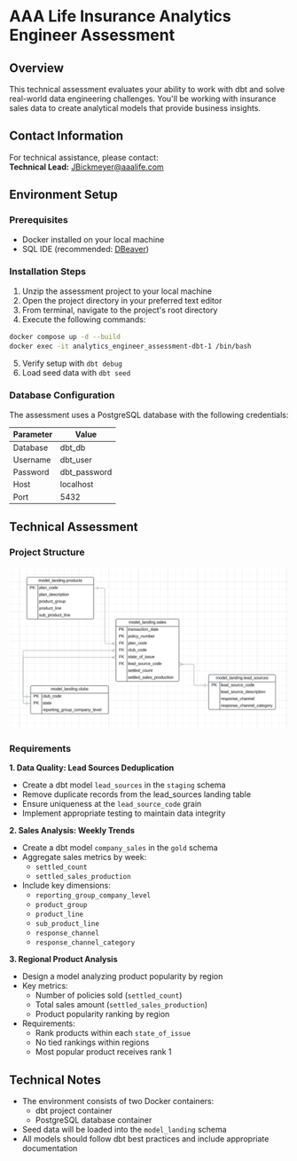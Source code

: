 # AAA Life Insurance Analytics Engineer Assessment

## Overview
This technical assessment evaluates your ability to work with dbt and solve real-world data engineering challenges. You'll be working with insurance sales data to create analytical models that provide business insights.

## Contact Information
For technical assistance, please contact:  
**Technical Lead:** JBickmeyer@aaalife.com

## Environment Setup

### Prerequisites
- Docker installed on your local machine
- SQL IDE (recommended: [DBeaver](https://dbeaver.io/))

### Installation Steps
1. Unzip the assessment project to your local machine
2. Open the project directory in your preferred text editor
3. From terminal, navigate to the project's root directory
4. Execute the following commands:
```bash
docker compose up -d --build
docker exec -it analytics_engineer_assessment-dbt-1 /bin/bash
```
5. Verify setup with `dbt debug`
6. Load seed data with `dbt seed`

### Database Configuration
The assessment uses a PostgreSQL database with the following credentials:

| Parameter | Value |
|-----------|-------|
| Database | dbt_db |
| Username | dbt_user |
| Password | dbt_password |
| Host | localhost |
| Port | 5432 |

## Technical Assessment

### Project Structure
![img.png](img.png)

### Requirements

**1. Data Quality: Lead Sources Deduplication**
- Create a dbt model `lead_sources` in the `staging` schema
- Remove duplicate records from the lead_sources landing table
- Ensure uniqueness at the `lead_source_code` grain
- Implement appropriate testing to maintain data integrity

**2. Sales Analysis: Weekly Trends**
- Create a dbt model `company_sales` in the `gold` schema
- Aggregate sales metrics by week:
  - `settled_count`
  - `settled_sales_production`
- Include key dimensions:
  - `reporting_group_company_level`
  - `product_group`
  - `product_line`
  - `sub_product_line`
  - `response_channel`
  - `response_channel_category`

**3. Regional Product Analysis**
- Design a model analyzing product popularity by region
- Key metrics:
  - Number of policies sold (`settled_count`)
  - Total sales amount (`settled_sales_production`)
  - Product popularity ranking by region
- Requirements:
  - Rank products within each `state_of_issue`
  - No tied rankings within regions
  - Most popular product receives rank 1

## Technical Notes
- The environment consists of two Docker containers:
  - dbt project container
  - PostgreSQL database container
- Seed data will be loaded into the `model_landing` schema
- All models should follow dbt best practices and include appropriate documentation